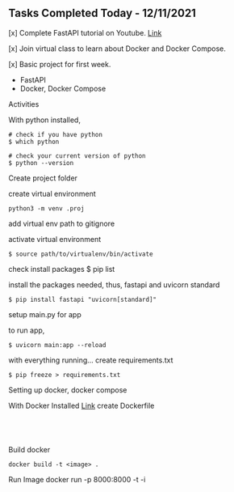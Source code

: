 ## Tasks Completed Today - 12/11/2021

[x] Complete FastAPI tutorial on Youtube. [Link](https://www.youtube.com/watch?v=GN6ICac3OXY)

[x] Join virtual class to learn about Docker and Docker Compose.

[x] Basic project for first week.
    
+ FastAPI
+ Docker, Docker Compose

Activities

With python installed, 

```
# check if you have python
$ which python

# check your current version of python
$ python --version
```
Create project folder

create virtual environment
```
python3 -m venv .proj
```
add virtual env path to gitignore

activate virtual environment
```
$ source path/to/virtualenv/bin/activate
```

check install packages
$ pip list

install the packages needed, thus, fastapi and uvicorn standard

```
$ pip install fastapi "uvicorn[standard]"
```

setup main.py for app

to run app,

```
$ uvicorn main:app --reload
```

with everything running...
create requirements.txt
```
$ pip freeze > requirements.txt
```

Setting up docker, docker compose

With Docker Installed
[Link](https://fastapi.tiangolo.com/deployment/docker/)
create Dockerfile
```Docker




```

Build docker
```
docker build -t <image> .

```
Run Image
docker run -p 8000:8000 -t -i <image>